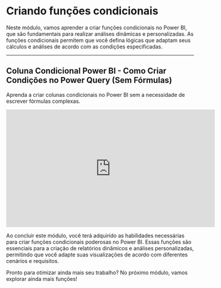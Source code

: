 # Criando funções condicionais
 
Neste módulo, vamos aprender a criar funções condicionais no Power BI, que são fundamentais para realizar análises dinâmicas e personalizadas. As funções condicionais permitem que você defina lógicas que adaptam seus cálculos e análises de acordo com as condições especificadas.

---
 
## Coluna Condicional Power BI - Como Criar Condições no Power Query (Sem Fórmulas)

Aprenda a criar colunas condicionais no Power BI sem a necessidade de escrever fórmulas complexas. 

<iframe width="560" height="315" src="https://www.youtube.com/embed/OpBdu6dCSrI?si=vb_6oNEF20Mcw8Vy" title="YouTube video player" frameborder="0" allow="accelerometer; autoplay; clipboard-write; encrypted-media; gyroscope; picture-in-picture; web-share" referrerpolicy="strict-origin-when-cross-origin" allowfullscreen></iframe>

Ao concluir este módulo, você terá adquirido as habilidades necessárias para criar funções condicionais poderosas no Power BI. Essas funções são essenciais para a criação de relatórios dinâmicos e análises personalizadas, permitindo que você adapte suas visualizações de acordo com diferentes cenários e requisitos.

Pronto para otimizar ainda mais seu trabalho? No próximo módulo, vamos explorar ainda mais funções!